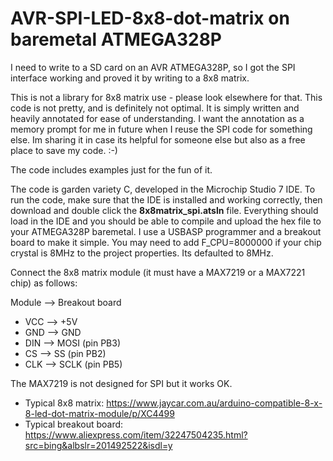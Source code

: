 # AVR-SPI-LED-8x8-dot-matrix on baremetal ATMEGA328P
I need to write to a SD card on an AVR ATMEGA328P, so I got the SPI interface working and proved it by writing to a 8x8 matrix. 

This is not a library for 8x8 matrix use - please look elsewhere for that.  This code is not pretty, and is definitely not optimal.  It is simply written and heavily annotated for ease of understanding.  I want the annotation as a memory prompt for me in future when I reuse the SPI code for something else.  Im sharing it in case its helpful for someone else but also as a free place to save my code. :-) 

The code includes examples just for the fun of it.

The code is garden variety C, developed in the Microchip Studio 7 IDE.  To run the code, make sure that the IDE is installed and working correctly, then download and double click the __8x8matrix_spi.atsln__ file.  Everything should load in the IDE and you should be able to compile and upload the hex file to your ATMEGA328P baremetal.  I use a USBASP programmer and a breakout board to make it simple.  You may need to add F_CPU=8000000 if your chip crystal is 8MHz to the project properties. Its defaulted to 8MHz. 

Connect the 8x8 matrix module (it must have a MAX7219 or a MAX7221 chip) as follows:

Module --> Breakout board
*   VCC --> +5V  
*   GND --> GND 
*   DIN --> MOSI (pin PB3)
*   CS  --> SS (pin PB2)
*   CLK --> SCLK (pin PB5)

The MAX7219 is not designed for SPI but it works OK.

* Typical 8x8 matrix: https://www.jaycar.com.au/arduino-compatible-8-x-8-led-dot-matrix-module/p/XC4499
* Typical breakout board: https://www.aliexpress.com/item/32247504235.html?src=bing&albslr=201492522&isdl=y

